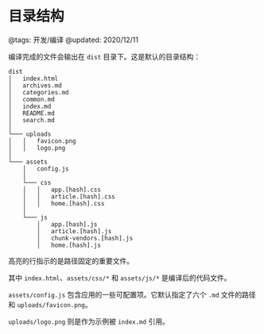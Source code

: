 # 目录结构

@tags: 开发/编译
@updated: 2020/12/11

编译完成的文件会输出在 `dist` 目录下。这是默认的目录结构：

```text|2,15,18-20,23-26
dist
│   index.html
│   archives.md
│   categories.md
│   common.md
│   index.md
│   README.md
│   search.md
│
└─── uploads
│   │   favicon.png
│   │   logo.png
│
└─── assets
    │   config.js
    │
    └─── css
    │   │   app.[hash].css
    │   │   article.[hash].css
    │   │   home.[hash].css
    │
    └─── js
        │   app.[hash].js
        │   article.[hash].js
        │   chunk-vendors.[hash].js
        │   home.[hash].js
```

高亮的行指示的是路径固定的重要文件。

其中 `index.html`、`assets/css/*` 和 `assets/js/*` 是编译后的代码文件。

`assets/config.js` 包含应用的一些可配置项。它默认指定了六个 `.md` 文件的路径和 `uploads/favicon.png`。

`uploads/logo.png` 则是作为示例被 `index.md` 引用。
